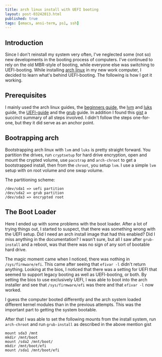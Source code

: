 ```yaml
---
title: arch linux install with UEFI booting
layout: post-03242013.html
published: true
tags: [emacs, ansi-term, ps1, ssh]
---
```


## Introduction

Since I don't reinstall my system very often, I've neglected some (not so) new
developments in the booting process of computers. I've continued to rely on the
old MBR-style of booting, while everyone else was switching to UEFI-booting.
While installing [arch linux][0] in my new work computer, I decided to learn
what's behind UEFI-booting. The following is how I got it working.

## Prerequisites

I mainly used the arch linux guides, the [beginners guide][1], the [lvm][2] and
[luks][3] guide, the [UEFI-guide][5] and the [grub][4] guide. In addition I
found this [gist][6] a succinct summary of all steps involved. I didn't follow
the steps one-for-one, but they it did serve as an anchor point.

## Bootrapping arch

Bootstrapping arch linux with `lvm` and `luks` is pretty straight forward. You
partition the drives, run `cryptsetup` for hard drive encryption, open and mount
the crypted volume, use `pacstrap` and `arch-chroot` to get a bootstrapped
install, then from the `chroot`, you setup `lvm`. I use a simple `lvm` setup
with on root volume and one swap volume.

The partitioning scheme:

```
/dev/sda1 => uefi partition
/dev/sda2 => grub partition
/dev/sda3 => encrypted root
```

## The Boot Loader

Here I ended up with some problems with the boot loader. After a lot of trying
things out, I started to suspect, that there was something wrong with the UEFI
setup. Did I need an arch install image that had this enabled? Did I miss
anything in the documentation? I wasn't sure, but all I saw after `grub-install`
and a reboot, was that there was no sign of any sort of bootable hard drive.

The magic moment came when I noticed, there was nothing in `/sys/firmware/efi`.
This came after seeing that `efivar -l` didn't return anything. Looking at the
bios, I noticed that there was a setting for UEFI that seemed to support legacy
booting as well as UEFI-booting, or both. By setting the bios to use exclusively
UEFI, I was able to boot into the arch installer and see that
`/sys/firmware/efi` was there and that `efivar -l` now worked.

I guess the computer booted differently and the arch system loaded different
kernel modules than in the previous attempts. This was the important part to
getting the system bootable.

After that I was able to set the following mounts from the install system, run `arch-chroot` and run `grub-install` as described in the above mention gist

```
mount sda3 /mnt
mkdir /mnt/boot
mount /sda2 /mnt/boot/
mkdir /mnt/boot/efi
mount /sda1 /mnt/boot/efi
```

[0]: https://archlinux.org
[1]: https://wiki.archlinux.org/index.php/Beginners%27_guide "arch linux beginners' guide"
[2]: https://wiki.archlinux.org/index.php/LVM
[3]: https://wiki.archlinux.org/index.php/Dm-crypt/Encrypting_an_entire_system#LVM_on_LUKS
[4]: https://wiki.archlinux.org/index.php/GRUB
[5]: https://wiki.archlinux.org/index.php/EFI_System_Partition
[6]: https://gist.github.com/mattiaslundberg/8620837
